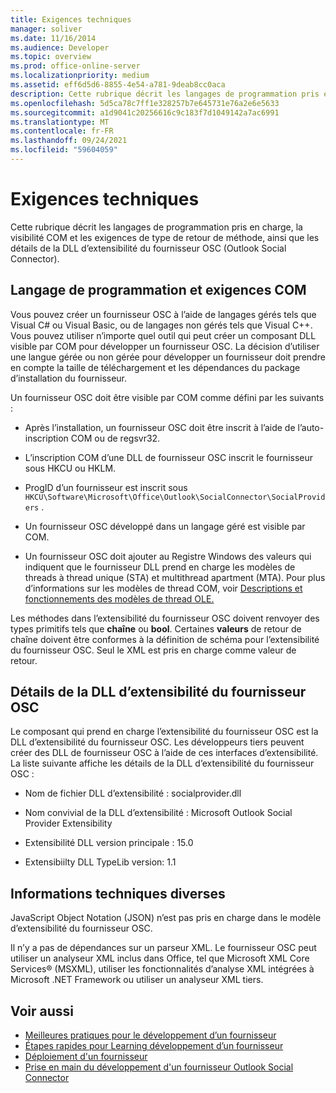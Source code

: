 ```yaml
---
title: Exigences techniques
manager: soliver
ms.date: 11/16/2014
ms.audience: Developer
ms.topic: overview
ms.prod: office-online-server
ms.localizationpriority: medium
ms.assetid: eff6d5d6-8855-4e54-a781-9deab8cc0aca
description: Cette rubrique décrit les langages de programmation pris en charge, la visibilité COM et les exigences de type de retour de méthode, ainsi que les détails de la DLL d’extensibilité du fournisseur OSC (Outlook Social Connector).
ms.openlocfilehash: 5d5ca78c7ff1e328257b7e645731e76a2e6e5633
ms.sourcegitcommit: a1d9041c20256616c9c183f7d1049142a7ac6991
ms.translationtype: MT
ms.contentlocale: fr-FR
ms.lasthandoff: 09/24/2021
ms.locfileid: "59604059"
---
```

# <a name="technical-requirements"></a>Exigences techniques

Cette rubrique décrit les langages de programmation pris en charge, la visibilité COM et les exigences de type de retour de méthode, ainsi que les détails de la DLL d’extensibilité du fournisseur OSC (Outlook Social Connector). 
  
## <a name="programming-language-and-com-requirements"></a>Langage de programmation et exigences COM

Vous pouvez créer un fournisseur OSC à l’aide de langages gérés tels que Visual C# ou Visual Basic, ou de langages non gérés tels que Visual C++. Vous pouvez utiliser n’importe quel outil qui peut créer un composant DLL visible par COM pour développer un fournisseur OSC. La décision d’utiliser une langue gérée ou non gérée pour développer un fournisseur doit prendre en compte la taille de téléchargement et les dépendances du package d’installation du fournisseur.
  
Un fournisseur OSC doit être visible par COM comme défini par les suivants :
  
- Après l’installation, un fournisseur OSC doit être inscrit à l’aide de l’auto-inscription COM ou de regsvr32.
    
- L’inscription COM d’une DLL de fournisseur OSC inscrit le fournisseur sous HKCU ou HKLM. 
    
- ProgID d’un fournisseur est inscrit sous  `HKCU\Software\Microsoft\Office\Outlook\SocialConnector\SocialProviders` .
    
- Un fournisseur OSC développé dans un langage géré est visible par COM.
    
- Un fournisseur OSC doit ajouter au Registre Windows des valeurs qui indiquent que le fournisseur DLL prend en charge les modèles de threads à thread unique (STA) et multithread apartment (MTA). Pour plus d’informations sur les modèles de thread COM, voir [Descriptions et fonctionnements des modèles de thread OLE.](https://support.microsoft.com/kb/150777)
    
Les méthodes dans l’extensibilité du fournisseur OSC doivent renvoyer des types primitifs tels que **chaîne** ou **bool**. Certaines **valeurs** de retour de chaîne doivent être conformes à la définition de schéma pour l’extensibilité du fournisseur OSC. Seul le XML est pris en charge comme valeur de retour. 
  
## <a name="details-of-the-osc-provider-extensibility-dll"></a>Détails de la DLL d’extensibilité du fournisseur OSC

Le composant qui prend en charge l’extensibilité du fournisseur OSC est la DLL d’extensibilité du fournisseur OSC. Les développeurs tiers peuvent créer des DLL de fournisseur OSC à l’aide de ces interfaces d’extensibilité. La liste suivante affiche les détails de la DLL d’extensibilité du fournisseur OSC :
  
- Nom de fichier DLL d’extensibilité : socialprovider.dll
    
- Nom convivial de la DLL d’extensibilité : Microsoft Outlook Social Provider Extensibility
    
- Extensibilité DLL version principale : 15.0
    
- Extensibiilty DLL TypeLib version: 1.1
    
## <a name="miscellaneous-technical-information"></a>Informations techniques diverses

JavaScript Object Notation (JSON) n’est pas pris en charge dans le modèle d’extensibilité du fournisseur OSC.
  
Il n’y a pas de dépendances sur un parseur XML. Le fournisseur OSC peut utiliser un analyseur XML inclus dans Office, tel que Microsoft XML Core Services® (MSXML), utiliser les fonctionnalités d’analyse XML intégrées à Microsoft .NET Framework ou utiliser un analyseur XML tiers. 
  
## <a name="see-also"></a>Voir aussi

- [Meilleures pratiques pour le développement d’un fournisseur](best-practices-for-developing-a-provider.md)  
- [Étapes rapides pour Learning développement d’un fournisseur](quick-steps-for-learning-to-develop-a-provider.md)
- [Déploiement d'un fournisseur](deploying-a-provider.md)  
- [Prise en main du développement d'un fournisseur Outlook Social Connector](getting-started-with-developing-an-outlook-social-connector-provider.md)

